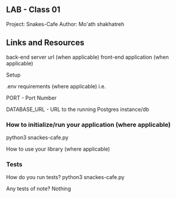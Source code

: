 ## LAB - Class 01
Project: Snakes-Cafe
Author: Mo'ath shakhatreh

## Links and Resources
back-end server url (when applicable)
front-end application (when applicable)

Setup

.env requirements (where applicable) i.e.

PORT - Port Number

DATABASE_URL - URL to the running Postgres instance/db

### How to initialize/run your application (where applicable)
python3 snackes-cafe.py

How to use your library (where applicable)

### Tests
How do you run tests?
python3 snackes-cafe.py

Any tests of note?
Nothing